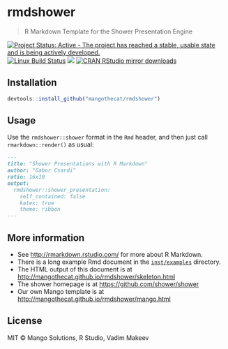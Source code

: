 
# rmdshower

> R Markdown Template for the Shower Presentation Engine

[![Project Status: Active - The project has reached a stable, usable state and is being actively developed.](http://www.repostatus.org/badges/latest/active.svg)](http://www.repostatus.org/#active)
[![Linux Build Status](https://travis-ci.org/MangoTheCat/rmdshower.svg?branch=master)](https://travis-ci.org/MangoTheCat/rmdshower)
[![](http://www.r-pkg.org/badges/version/rmdshower)](http://www.r-pkg.org/pkg/rmdshower)
[![CRAN RStudio mirror downloads](http://cranlogs.r-pkg.org/badges/rmdshower)](http://www.r-pkg.org/pkg/rmdshower)

## Installation

```r
devtools::install_github("mangothecat/rmdshower")
```

## Usage

Use the `rmdshower::shower` format in the `Rmd` header, and then just
call `rmarkdown::render()` as usual:

```markdown
---
title: "Shower Presentations with R Markdown"
author: "Gabor Csardi"
ratio: 16x10
output:
  rmdshower::shower_presentation:
    self_contained: false
    katex: true
    theme: ribbon
---
```

## More information

* See http://rmarkdown.rstudio.com/ for more about R Markdown.
* There is a long example Rmd document in the
  [`inst/examples`](./inst/examples/skeleton.Rmd) directory.
* The HTML output of this document is at
  http://mangothecat.github.io/rmdshower/skeleton.html
* The shower homepage is at https://github.com/shower/shower
* Our own Mango template is at
  http://mangothecat.github.io/rmdshower/mango.html

## License

MIT © Mango Solutions, R Studio, Vadim Makeev

